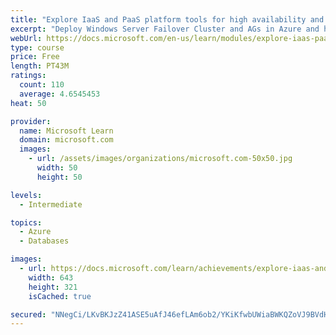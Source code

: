 ```yaml
---
title: "Explore IaaS and PaaS platform tools for high availability and disaster recovery"
excerpt: "Deploy Windows Server Failover Cluster and AGs in Azure and hybrid environments. Configure temporal tables, geo-replication and auto failover groups."
webUrl: https://docs.microsoft.com/en-us/learn/modules/explore-iaas-paas-platform-tools-for-high-availability-disaster-recovery/
type: course
price: Free
length: PT43M
ratings:
  count: 110
  average: 4.6545453
heat: 50

provider:
  name: Microsoft Learn
  domain: microsoft.com
  images:
    - url: /assets/images/organizations/microsoft.com-50x50.jpg
      width: 50
      height: 50

levels:
  - Intermediate

topics:
  - Azure
  - Databases

images:
  - url: https://docs.microsoft.com/learn/achievements/explore-iaas-and-paas-platform-tools-for-ha-dr-social.png
    width: 643
    height: 321
    isCached: true

secured: "NNegCi/LKvBKJzZ41ASE5uAfJ46efLAm6ob2/YKiKfwbUWiaBWKQZoVJ9BVdHpSzyavIepYwNfjQDPIwya3YvKvMdZwGRdr6T9pIuHQ0GaqOxzx+GN3BGDgzxJ3BTZHNFDjpbAafEHeGq0AUoXzXYOW0Qp5I9COP1J0fh72O11rWndh03hll2rdwYcldFkBJW0QtzYxZTemENty6BExfjkpnUaS58k8b4ImXdeAdKxQL+M3dh8fCsvIfZCk7QASnaUrfs9HzW0We3whNrkVPPXvgLF6g1GFh4hbg0WaYLJA2Jbx6YS51FZHSWxoqHJkmyhbGfxuYhhVHnLPoKjkZZ7wu1YAlWBp3NMApWiscRLy2uhivRQTgNXHKFbpMeyp7LzWvua5WKqoHdXJ5VUXJze3taBo7szx+7VyZvDyGvgs=;IH1HRXQmV5Wh8ogeuTy3zw=="
---
```


